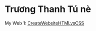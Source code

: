 # Trương Thanh Tú nè

My Web 1: <a href="http://truong-thanh-tu.github.io/Developer/CreateWebsiteHTMLvsCSS" title="Create By [Hiếu iceTea]">CreateWebsiteHTMLvsCSS</a>
